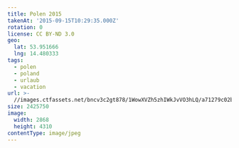 ```yaml
---
title: Polen 2015
takenAt: '2015-09-15T10:29:35.000Z'
rotation: 0
license: CC BY-ND 3.0
geo:
  lat: 53.951666
  lng: 14.480333
tags:
  - polen
  - poland
  - urlaub
  - vacation
url: >-
  //images.ctfassets.net/bncv3c2gt878/1WowXVZh5zhIWkJvVO3hLQ/a71279c02b48fdb061bb78547791eb06/polen-2015_25328995563_o
size: 2425750
image:
  width: 2868
  height: 4310
contentType: image/jpeg
---
```


